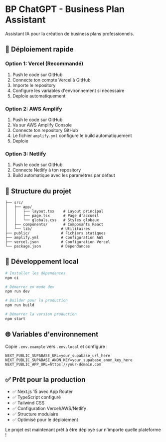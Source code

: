 # BP ChatGPT - Business Plan Assistant

Assistant IA pour la création de business plans professionnels.

## 🚀 Déploiement rapide

### Option 1: Vercel (Recommandé)

1. Push le code sur GitHub
2. Connecte ton compte Vercel à GitHub
3. Importe le repository
4. Configure les variables d'environnement si nécessaire
5. Deploie automatiquement

### Option 2: AWS Amplify

1. Push le code sur GitHub
2. Va sur AWS Amplify Console
3. Connecte ton repository GitHub
4. Le fichier `amplify.yml` configure le build automatiquement
5. Deploie

### Option 3: Netlify

1. Push le code sur GitHub
2. Connecte Netlify à ton repository
3. Build automatique avec les paramètres par défaut

## 📁 Structure du projet

```
├── src/
│   ├── app/
│   │   ├── layout.tsx    # Layout principal
│   │   ├── page.tsx      # Page d'accueil
│   │   └── globals.css   # Styles globaux
│   ├── components/       # Composants React
│   └── lib/             # Utilitaires
├── public/              # Fichiers statiques
├── amplify.yml          # Configuration AWS
├── vercel.json          # Configuration Vercel
└── package.json         # Dépendances
```

## 🔧 Développement local

```bash
# Installer les dépendances
npm ci

# Démarrer en mode dev
npm run dev

# Builder pour la production
npm run build

# Démarrer la version production
npm start
```

## 🌐 Variables d'environnement

Copie `.env.example` vers `.env.local` et configure :

```env
NEXT_PUBLIC_SUPABASE_URL=your_supabase_url_here
NEXT_PUBLIC_SUPABASE_ANON_KEY=your_supabase_anon_key_here
NEXT_PUBLIC_APP_URL=https://your-domain.com
```

## ✅ Prêt pour la production

- ✅ Next.js 15 avec App Router
- ✅ TypeScript configuré
- ✅ Tailwind CSS
- ✅ Configuration Vercel/AWS/Netlify
- ✅ Structure modulaire
- ✅ Optimisé pour le déploiement

Le projet est maintenant prêt à être déployé sur n'importe quelle plateforme !